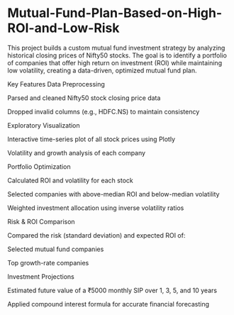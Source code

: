 # Mutual-Fund-Plan-Based-on-High-ROI-and-Low-Risk
This project builds a custom mutual fund investment strategy by analyzing historical closing prices of Nifty50 stocks. The goal is to identify a portfolio of companies that offer high return on investment (ROI) while maintaining low volatility, creating a data-driven, optimized mutual fund plan.


Key Features
Data Preprocessing

Parsed and cleaned Nifty50 stock closing price data

Dropped invalid columns (e.g., HDFC.NS) to maintain consistency

Exploratory Visualization

Interactive time-series plot of all stock prices using Plotly

Volatility and growth analysis of each company

Portfolio Optimization

Calculated ROI and volatility for each stock

Selected companies with above-median ROI and below-median volatility

Weighted investment allocation using inverse volatility ratios

Risk & ROI Comparison

Compared the risk (standard deviation) and expected ROI of:

Selected mutual fund companies

Top growth-rate companies

Investment Projections

Estimated future value of a ₹5000 monthly SIP over 1, 3, 5, and 10 years

Applied compound interest formula for accurate financial forecasting

